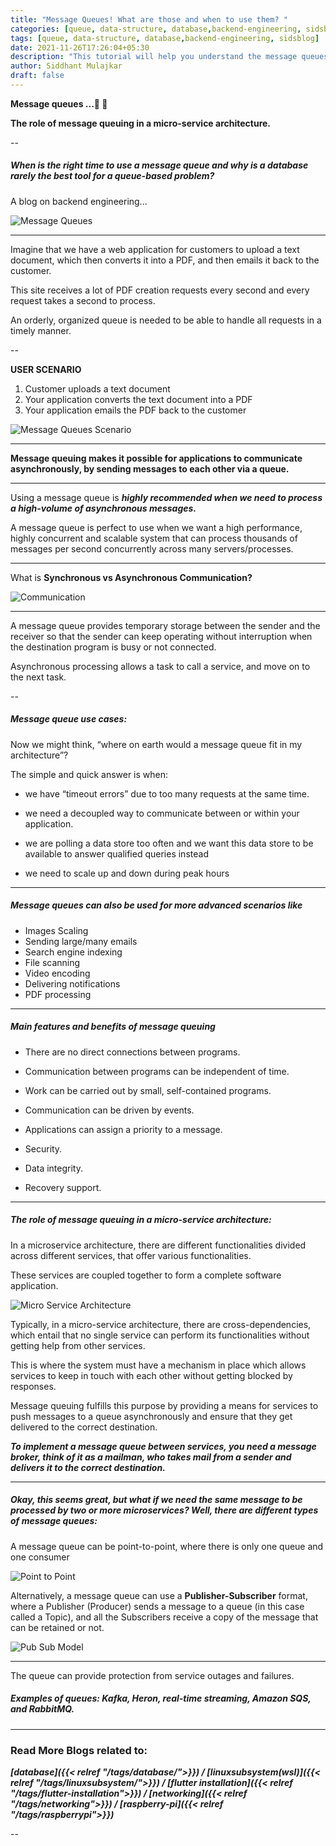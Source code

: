 ```yaml
---
title: "Message Queues! What are those and when to use them? "
categories: [queue, data-structure, database,backend-engineering, sidsblog]
tags: [queue, data-structure, database,backend-engineering, sidsblog]
date: 2021-11-26T17:26:04+05:30
description: "This tutorial will help you understand the message queues."
author: Siddhant Mulajkar
draft: false
---
```


**Message queues ...📨 📨**


**The role of message queuing in a micro-service architecture.**

--


##### *When is the right time to use a message queue and why is a database rarely the best tool for a queue-based problem?*

A blog on backend engineering...

![Message Queues](/images/messagequeue/messagequeue1.png)

---


Imagine that we have a web application for customers to upload a text document, which then converts it into a PDF, and then emails it back to the customer. 

This site receives a lot of PDF creation requests every second and every request takes a second to process. 


An orderly, organized queue is needed to be able to handle all requests in a timely manner.

--

**USER SCENARIO**
1. Customer uploads a text document
2. Your application converts the text document into a PDF
3. Your application emails the PDF back to the customer

![Message Queues Scenario](/images/messagequeue/messagequeue2.png)

---

**Message queuing makes it possible for applications to communicate asynchronously, by sending messages to each other via a queue.**

---

Using a message queue is ***highly recommended when we need to process a high-volume of asynchronous messages.***

A message queue is perfect to use when we want a high performance, highly concurrent and scalable system that can process thousands of messages per second concurrently across many servers/processes.

---

What is **Synchronous vs Asynchronous Communication?**

![Communication](/images/messagequeue/messagequeue3.png)

---

A message queue provides temporary storage between the sender and the receiver so that the sender can keep operating without interruption when the destination program is busy or not connected.

Asynchronous processing allows a task to call a service, and move on to the next task.

--

##### Message queue use cases:

Now we might think, “where on earth would a message queue fit in my architecture”? 

The simple and quick answer is when:

- we have “timeout errors” due to too many requests at the same time.

- we need a decoupled way to communicate between or within your application.

- we are polling a data store too often and we want this data store to be available to answer qualified queries instead

- we need to scale up and down during peak hours

---

##### Message queues can also be used for more advanced scenarios like

- Images Scaling
- Sending large/many emails
- Search engine indexing
- File scanning
- Video encoding
- Delivering notifications
- PDF processing

---

##### Main features and benefits of message queuing

- There are no direct connections between programs.

- Communication between programs can be independent of time.

- Work can be carried out by small, self-contained programs.

- Communication can be driven by events.

- Applications can assign a priority to a message.

- Security.

- Data integrity.

- Recovery support.

---


##### The role of message queuing in a micro-service architecture:

In a microservice architecture, there are different functionalities divided across different services, that offer various functionalities. 

These services are coupled together to form a complete software application.

![Micro Service Architecture](/images/messagequeue/messagequeue4.png)


Typically, in a micro-service architecture, there are cross-dependencies, which entail that no single service can perform its functionalities without getting help from other services. 


This is where the system must have a mechanism in place which allows services to keep in touch with each other without getting blocked by responses.


Message queuing fulfills this purpose by providing a means for services to push messages to a queue asynchronously and ensure that they get delivered to the correct destination.


***To implement a message queue between services, you need a message broker, think of it as a mailman, who takes mail from a sender and delivers it to the correct destination.***

---

##### Okay, this seems great, but what if we need the same message to be processed by two or more microservices? Well, there are different types of message queues:

A message queue can be point-to-point, where there is only one queue and one consumer

![Point to Point](/images/messagequeue/messagequeue8.png)


Alternatively, a message queue can use a **Publisher-Subscriber** format, where a Publisher (Producer) sends a message to a queue (in this case called a Topic), and all the Subscribers receive a copy of the message that can be retained or not.

![Pub Sub Model](/images/messagequeue/messagequeue7.png)


---

The queue can provide protection from service outages and failures.

##### Examples of queues: Kafka, Heron, real-time streaming, Amazon SQS, and RabbitMQ.

---

### Read More Blogs related to:

***[database]({{< relref "/tags/database/">}}) / [linuxsubsystem(wsl)]({{< relref "/tags/linuxsubsystem/">}}) / [flutter installation]({{< relref "/tags/flutter-installation">}}) / [networking]({{< relref "/tags/networking">}}) / [raspberry-pi]({{< relref "/tags/raspberrypi">}})*** 

--